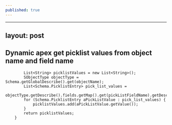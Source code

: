 ```yaml
---
published: true
---
```

---
layout: post
---

## Dynamic apex get picklist values from object name and field name

```public static List<String> getPicklistFieldValues(String objectName, String pickListFieldName){
        List<String> picklistValues = new List<String>();
        SObjectType objectType = Schema.getGlobalDescribe().get(objectName);
        List<Schema.PicklistEntry> pick_list_values = 
        objectType.getDescribe().fields.getMap().get(pickListFieldName).getDescribe().getPickListValues();
        for (Schema.PicklistEntry aPickListValue : pick_list_values) {                   
            picklistValues.add(aPickListValue.getValue()); 
        }
        return picklistValues;
    }
```

